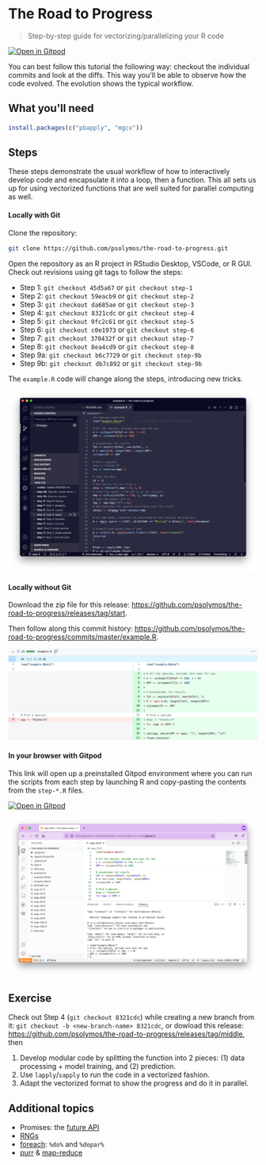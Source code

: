 # The Road to Progress

> Step-by-step guide for vectorizing/parallelizing your R code

[![Open in Gitpod](https://gitpod.io/button/open-in-gitpod.svg)](https://gitpod.io/#https://github.com/psolymos/the-road-to-progress)

You can best follow this tutorial the following way:
checkout the individual commits and look at the diffs.
This way you'll be able to observe how the code evolved.
The evolution shows the typical workflow.

## What you'll need

``` R
install.packages(c("pbapply", "mgcv"))
```

## Steps

These steps demonstrate the usual workflow of how to interactively develop code and encapsulate it into a loop, then a function. This all sets us up for using vectorized functions that are well suited for parallel computing as well.

#### Locally with Git

Clone the repository: 

```bash 
git clone https://github.com/psolymos/the-road-to-progress.git
```

Open the repository as an R project in RStudio Desktop, VSCode, or R GUI.
Check out revisions using git tags to follow the steps:

- Step 1: `git checkout 45d5a67` or `git checkout step-1`
- Step 2: `git checkout 59eacb9` or `git checkout step-2`
- Step 3: `git checkout da685ae` or `git checkout step-3`
- Step 4: `git checkout 8321cdc` or `git checkout step-4`
- Step 5: `git checkout 9fc2c61` or `git checkout step-5`
- Step 6: `git checkout c0e1973` or `git checkout step-6`
- Step 7: `git checkout 370432f` or `git checkout step-7`
- Step 8: `git checkout 8ea4cd9` or `git checkout step-8`
- Step 9a: `git checkout b6c7729` or `git checkout step-9b`
- Step 9b: `git checkout db7c892` or `git checkout step-9b`

The `example.R` code will change along the steps, introducing new tricks.

![Tags](tags.png)

#### Locally without Git

Download the zip file for this release: <https://github.com/psolymos/the-road-to-progress/releases/tag/start>.

Then follow along this commit history: <https://github.com/psolymos/the-road-to-progress/commits/master/example.R>.

![Diffs](diffs.png)

#### In your browser with Gitpod

This link will open up a preinstalled Gitpod environment where you can run the scripts from each step by launching R and copy-pasting the contents from the `step-*.R` files.

[![Open in Gitpod](https://gitpod.io/button/open-in-gitpod.svg)](https://gitpod.io/#https://github.com/psolymos/the-road-to-progress)

![Gitpod](gitpod.png)

## Exercise

Check out Step 4 (`git checkout 8321cdc`) while creating a new branch from it: `git checkout -b <new-branch-name> 8321cdc`, or dowload this release: https://github.com/psolymos/the-road-to-progress/releases/tag/middle, then

1. Develop modular code by splitting the function into 2 pieces: (1) data processing + model training, and (2) prediction.
2. Use `lapply`/`sapply` to run the code in a vectorized fashion.
3. Adapt the vectorized format to show the progress and do it in parallel.

## Additional topics

- Promises: the [future API](https://cran.r-project.org/web/packages/future/index.html)
- [RNGs](https://cran.r-project.org/web/views/HighPerformanceComputing.html)
- [foreach](https://cran.r-project.org/web/packages/foreach/vignettes/foreach.html): `%do%` and `%dopar%`
- [purr](https://jennybc.github.io/purrr-tutorial/bk01_base-functions.html) & [map-reduce](https://burtmonroe.github.io/SoDA501/Materials/SplitApplyCombine_R/)
